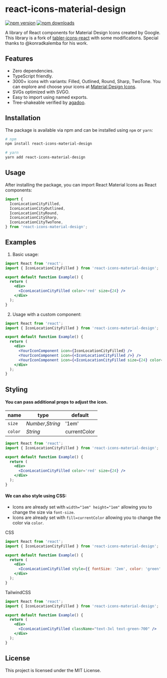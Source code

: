 # react-icons-material-design

[![npm version](https://img.shields.io/npm/v/react-icons-material-design.svg)](https://www.npmjs.com/package/react-icons-material-design)
[![npm downloads](https://img.shields.io/npm/dm/react-icons-material-design.svg)](https://www.npmjs.com/package/react-icons-material-design)

A library of React components for Material Design Icons created by Google. This library is a fork of [tabler-icons-react](https://github.com/konradkalemba/tabler-icons-react) with some modifications. Special thanks to @konradkalemba for his work.

## Features

- Zero dependencies.
- TypeScript friendly.
- 3000+ icons with variants: Filled, Outlined, Round, Sharp, TwoTone. You can explore and choose your icons at [Material Design Icons](https://marella.me/material-design-icons/demo/svg).
- SVGs optimized with SVGO.
- Easy to import using named exports.
- Tree-shakeable verified by [agadoo](https://github.com/Rich-Harris/agadoo).

## Installation

The package is available via npm and can be installed using `npm` or `yarn`:

```sh
# npm
npm install react-icons-material-design

# yarn
yarn add react-icons-material-design
```

## Usage

After installing the package, you can import React Material Icons as React components:

```jsx
import {
  IconLocationCityFilled,
  IconLocationCityOutlined,
  IconLocationCityRound,
  IconLocationCitySharp,
  IconLocationCityTwoTone,
} from 'react-icons-material-design';
```

## Examples

1. Basic usage:

```jsx
import React from 'react';
import { IconLocationCityFilled } from 'react-icons-material-design';

export default function Example() {
  return (
    <div>
      <IconLocationCityFilled color='red' size={24} />
    </div>
  );
}
```

2. Usage with a custom component:

```jsx
import React from 'react';
import { IconLocationCityFilled } from 'react-icons-material-design';

export default function Example() {
  return (
    <div>
      <YourIconComponent icon={IconLocationCityFilled} />
      <YourIconComponent icon={<IconLocationCityFilled />} />
      <YourIconComponent icon={<IconLocationCityFilled size={24} color='red' />} />
    </div>
  );
}
```

## Styling

#### You can pass additional props to adjust the icon.

| name          | type     | default      |
| ------------- | -------- | ------------ |
| `size`        | _Number_,_String_ | '1em'           |
| `color`       | _String_ | currentColor |


```jsx
import React from 'react';
import { IconLocationCityFilled } from 'react-icons-material-design';

export default function Example() {
  return (
    <div>
      <IconLocationCityFilled color='red' size={24} />
    </div>
  );
}
```

#### We can also style using CSS:

- Icons are already set with `width="1em" height="1em"` allowing you to change the size via `font-size`.
- Icons are already set with `fill=currentColor` allowing you to change the color via `color`.

CSS
```jsx
import React from 'react';
import { IconLocationCityFilled } from 'react-icons-material-design';

export default function Example() {
  return (
    <div>
      <IconLocationCityFilled style={{ fontSize: '2em', color: 'green' }} />
    </div>
  );
}
```

TailwindCSS

```jsx
import React from 'react';
import { IconLocationCityFilled } from 'react-icons-material-design';

export default function Example() {
  return (
    <div>
      <IconLocationCityFilled className="text-3xl text-green-700" />
    </div>
  );
}
```

## License

This project is licensed under the MIT License.
